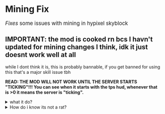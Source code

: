 <h1>Mining Fix</h1>
<p style="font-size: larger">
<em>Fixes</em> some issues with mining in hypixel skyblock

<h2>IMPORTANT: the mod is cooked rn bcs I havn't updated for mining changes I think, idk it just doesnt work well at all</h2>

while I dont think it is, this is probably bannable, if you get banned for using this that's a major skill issue tbh

<b>READ: THE MOD WILL NOT WORK UNTIL THE SERVER STARTS "TICKING"!!! You can see when it starts with the tps hud, whenever that is >0 it means the server is "ticking".</b>
</p>

<details>
  <summary>what it do?</summary>

#### Stats
- *Mining*
    - Mining Ability Cooldown Alert thing
    - Drill Fix (Same as HSM)
    - Pingless Mining 
    - yap yap yap
</details>


<details>
  <summary>How do i know its not a rat?</summary>

Read the code.

Or, here's how u can decompile and check for rats:
- Install Intellij IDEA CE
- File -> New -> Project
- Press CTRL + ALT + SHIFT + S to open Project Structure
- Go to Libraries and press the +
- Choose Java and locate the mod you are trying to decompile
- After you have done that, go to "External Libraries" in your Project
- Browse the classes and try to find something like "Minecraft.getMinecraft().getSession();", which may be obfuscated.
- There are probably better ways of decompiling but idk them I don't do it.
- Good luck.
</details>
